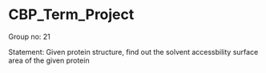 # CBP_Term_Project

Group no: 21

Statement: Given protein structure, find out the solvent accessbility surface area  of the given protein
